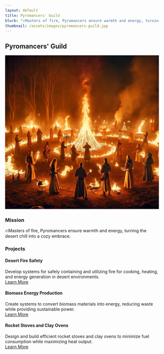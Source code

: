 ```yaml
---
layout: default
title: Pyromancers' Guild
blurb: "🔥Masters of fire, Pyromancers ensure warmth and energy, turning the desert chill into a cozy embrace."
thumbnail: /assets/images/pyromancers-guild.jpg
---
```


## Pyromancers' Guild

<img src="/assets/images/pyromancers-guild.jpg" class="photo">

### Mission
🔥Masters of fire, Pyromancers ensure warmth and energy, turning the desert chill into a cozy embrace.


### Projects

#### Desert Fire Safety
Develop systems for safely containing and utilizing fire for cooking, heating, and energy generation in desert environments.  
[Learn More](https://highdesertinstitute.org/guilds/pyromancers/desert-fire-safety)

#### Biomass Energy Production
Create systems to convert biomass materials into energy, reducing waste while providing sustainable power.  
[Learn More](https://highdesertinstitute.org/guilds/pyromancers/biomass-energy)

#### Rocket Stoves and Clay Ovens
Design and build efficient rocket stoves and clay ovens to minimize fuel consumption while maximizing heat output.  
[Learn More](https://highdesertinstitute.org/guilds/pyromancers/rocket-stoves)
